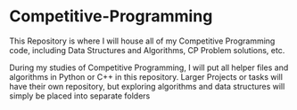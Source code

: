 # Competitive-Programming
This Repository is where I will house all of my Competitive Programming code, including Data Structures and Algorithms, CP Problem solutions, etc.

During my studies of Competitive Programming, I will put all helper files and algorithms in Python or C++ in this repository. Larger Projects or tasks will have their own repository, but exploring algorithms and data structures will simply be placed into separate folders
